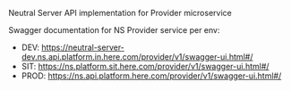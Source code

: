 Neutral Server API implementation for Provider microservice

Swagger documentation for NS Provider service per env:

- DEV: https://neutral-server-dev.ns.api.platform.in.here.com/provider/v1/swagger-ui.html#/
- SIT: https://ns.platform.sit.here.com/provider/v1/swagger-ui.html#/
- PROD: https://ns.api.platform.here.com/provider/v1/swagger-ui.html#/
